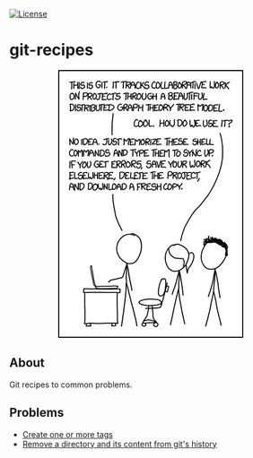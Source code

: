 [![License][s1]][li]

[s1]: https://img.shields.io/badge/license-MIT-blue.svg
[li]: https://raw.githubusercontent.com/matt77hias/git-recipes/master/LICENSE.txt

# git-recipes

<p align="center"><img src="res/git.png"></p>

## About
Git recipes to common problems.

## Problems

* [Create one or more tags](https://github.com/matt77hias/git-recipes/blob/master/src/create-tag.sh)
* [Remove a directory and its content from git's history](https://github.com/matt77hias/git-recipes/blob/master/src/remove-from-history.sh)
